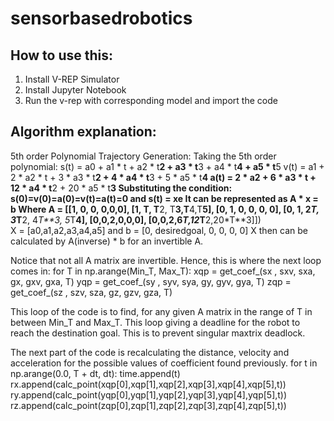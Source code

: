 # sensorbasedrobotics

## How to use this:
1. Install V-REP Simulator
2. Install Jupyter Notebook
3. Run the v-rep with corresponding model and import the code

## Algorithm explanation:
5th order Polynomial Trajectory Generation:
Taking the 5th order polynomial:
s(t) = a0 + a1 * t + a2 * t**2 + a3 * t**3 + a4 * t**4 + a5 * t**5
v(t) = a1 + 2 * a2 * t + 3 * a3 * t**2 + 4 * a4 * t**3 + 5 * a5 * t**4
a(t) = 2 * a2 + 6 * a3 * t + 12 * a4 * t**2 + 20 * a5 * t**3
Substituting the condition: 
s(0)=v(0)=a(0)=v(t)=a(t)=0 and s(t) = xe
It can be represented as A * x = b
Where A = [[1, 0, 0, 0,0,0],
                [1, T, T**2, T**3,T**4,T**5],
                [0, 1, 0, 0, 0, 0],
                [0, 1, 2*T, 3*T**2, 4*T**3, 5*T**4],
                [0,0,2,0,0,0],
                [0,0,2,6*T,12*T**2,20*T**3]])  
X = [a0,a1,a2,a3,a4,a5] and b = [0, desiredgoal, 0, 0, 0, 0]
X then can be calculated by A(inverse) * b for an invertible A.

Notice that not all A matrix are invertible. Hence, this is where the next loop comes in:
for T in np.arange(Min_T, Max_T):
            xqp = get_coef_(sx , sxv, sxa, gx, gxv, gxa, T)
            yqp = get_coef_(sy , syv, sya, gy, gyv, gya, T)
            zqp = get_coef_(sz , szv, sza, gz, gzv, gza, T)

This loop of the code is to find, for any given A matrix in the range of T in between Min_T and Max_T.
This loop giving a deadline for the robot to reach the destination goal. This is to prevent singular maxtrix deadlock.

The next part of the code is recalculating the distance, velocity and acceleration for the possible values of coefficient found previously.
for t in np.arange(0.0, T + dt, dt):
                time.append(t)
                rx.append(calc_point(xqp[0],xqp[1],xqp[2],xqp[3],xqp[4],xqp[5],t))
                ry.append(calc_point(yqp[0],yqp[1],yqp[2],yqp[3],yqp[4],yqp[5],t))
                rz.append(calc_point(zqp[0],zqp[1],zqp[2],zqp[3],zqp[4],zqp[5],t))
